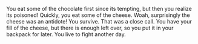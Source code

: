 You eat some of the chocolate first since its tempting, but then you realize its poisoned! Quickly, you eat some of the cheese. Woah, surprisingly the cheese was an antidote! You survive. That was a close call. You have your fill of the cheese, but there is enough left over, so you put it in your backpack for later. You live to fight another day.

